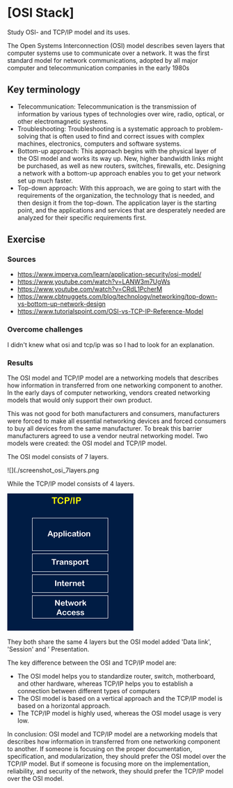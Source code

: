 # [OSI Stack]
Study OSI- and TCP/IP model and its uses.

The Open Systems Interconnection (OSI) model describes seven layers that computer systems use to communicate over a network. It was the first standard model for network communications, adopted by all major computer and telecommunication companies in the early 1980s

## Key terminology
- Telecommunication: Telecommunication is the transmission of information by various types of technologies over wire, radio, optical, or other electromagnetic systems.
- Troubleshooting: Troubleshooting is a systematic approach to problem-solving that is often used to find and correct issues with complex machines, electronics, computers and software systems.
- Bottom-up approach: This approach begins with the physical layer of the OSI model and works its way up. New, higher bandwidth links might be purchased, as well as new routers, switches, firewalls, etc. Designing a network with a bottom-up approach enables you to get your network set up much faster.
- Top-down approach: With this approach, we are going to start with the requirements of the organization, the technology that is needed, and then design it from the top-down. The application layer is the starting point, and the applications and services that are desperately needed are analyzed for their specific requirements first.  

## Exercise
### Sources
- https://www.imperva.com/learn/application-security/osi-model/
- https://www.youtube.com/watch?v=LANW3m7UgWs
- https://www.youtube.com/watch?v=CRdL1PcherM
- https://www.cbtnuggets.com/blog/technology/networking/top-down-vs-bottom-up-network-design
- https://www.tutorialspoint.com/OSI-vs-TCP-IP-Reference-Model

### Overcome challenges
I didn't knew what osi and tcp/ip was so I had to look for an explanation.

### Results
The OSI model and TCP/IP model are a networking models that describes how information in transferred from one networking component to another. In the early days of computer networking, vendors created networking models that would only support their own product. 

This was not good for both manufacturers and consumers, manufacturers were forced to make all essential networking devices and forced consumers to buy all devices from the same manufacturer. To break this barrier manufacturers agreed to use a vendor neutral networking model. Two models were created: the OSI model and TCP/IP model. 

The OSI model consists of 7 layers.

![](./screenshot_osi_7layers.png



While the TCP/IP model consists of 4 layers.

![](./screenshot_tcpip_4layers.png)



They both share the same 4 layers but the OSI model added 'Data link', 'Session' and ' Presentation.

The key difference between the OSI and TCP/IP model are:
- The OSI model helps you to standardize router, switch, motherboard, and other hardware, whereas TCP/IP helps you to establish a connection between different types of computers
- The OSI model is based on a vertical approach and the TCP/IP model is based on a horizontal approach.
- The TCP/IP model is highly used, whereas the OSI model usage is very low.

In conclusion:
OSI model and TCP/IP model are a networking models that describes how information in transferred from one networking component to another. If someone is focusing on the proper documentation, specification, and modularization, they should prefer the OSI model over the TCP/IP model. But if someone is focusing more on the implementation, reliability, and security of the network, they should prefer the TCP/IP model over the OSI model.